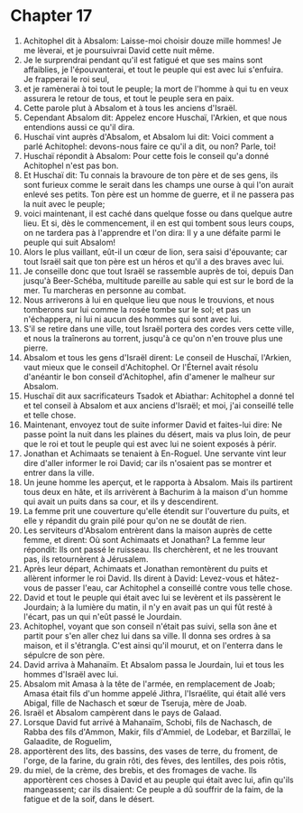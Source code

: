 # Chapter 17

1. Achitophel dit à Absalom: Laisse-moi choisir douze mille hommes! Je me lèverai, et je poursuivrai David cette nuit même.
2. Je le surprendrai pendant qu'il est fatigué et que ses mains sont affaiblies, je l'épouvanterai, et tout le peuple qui est avec lui s'enfuira. Je frapperai le roi seul,
3. et je ramènerai à toi tout le peuple; la mort de l'homme à qui tu en veux assurera le retour de tous, et tout le peuple sera en paix.
4. Cette parole plut à Absalom et à tous les anciens d'Israël.
5. Cependant Absalom dit: Appelez encore Huschaï, l'Arkien, et que nous entendions aussi ce qu'il dira.
6. Huschaï vint auprès d'Absalom, et Absalom lui dit: Voici comment a parlé Achitophel: devons-nous faire ce qu'il a dit, ou non? Parle, toi!
7. Huschaï répondit à Absalom: Pour cette fois le conseil qu'a donné Achitophel n'est pas bon.
8. Et Huschaï dit: Tu connais la bravoure de ton père et de ses gens, ils sont furieux comme le serait dans les champs une ourse à qui l'on aurait enlevé ses petits. Ton père est un homme de guerre, et il ne passera pas la nuit avec le peuple;
9. voici maintenant, il est caché dans quelque fosse ou dans quelque autre lieu. Et si, dès le commencement, il en est qui tombent sous leurs coups, on ne tardera pas à l'apprendre et l'on dira: Il y a une défaite parmi le peuple qui suit Absalom!
10. Alors le plus vaillant, eût-il un cœur de lion, sera saisi d'épouvante; car tout Israël sait que ton père est un héros et qu'il a des braves avec lui.
11. Je conseille donc que tout Israël se rassemble auprès de toi, depuis Dan jusqu'à Beer-Schéba, multitude pareille au sable qui est sur le bord de la mer. Tu marcheras en personne au combat.
12. Nous arriverons à lui en quelque lieu que nous le trouvions, et nous tomberons sur lui comme la rosée tombe sur le sol; et pas un n'échappera, ni lui ni aucun des hommes qui sont avec lui.
13. S'il se retire dans une ville, tout Israël portera des cordes vers cette ville, et nous la traînerons au torrent, jusqu'à ce qu'on n'en trouve plus une pierre.
14. Absalom et tous les gens d'Israël dirent: Le conseil de Huschaï, l'Arkien, vaut mieux que le conseil d'Achitophel. Or l'Éternel avait résolu d'anéantir le bon conseil d'Achitophel, afin d'amener le malheur sur Absalom.
15. Huschaï dit aux sacrificateurs Tsadok et Abiathar: Achitophel a donné tel et tel conseil à Absalom et aux anciens d'Israël; et moi, j'ai conseillé telle et telle chose.
16. Maintenant, envoyez tout de suite informer David et faites-lui dire: Ne passe point la nuit dans les plaines du désert, mais va plus loin, de peur que le roi et tout le peuple qui est avec lui ne soient exposés à périr.
17. Jonathan et Achimaats se tenaient à En-Roguel. Une servante vint leur dire d'aller informer le roi David; car ils n'osaient pas se montrer et entrer dans la ville.
18. Un jeune homme les aperçut, et le rapporta à Absalom. Mais ils partirent tous deux en hâte, et ils arrivèrent à Bachurim à la maison d'un homme qui avait un puits dans sa cour, et ils y descendirent.
19. La femme prit une couverture qu'elle étendit sur l'ouverture du puits, et elle y répandit du grain pilé pour qu'on ne se doutât de rien.
20. Les serviteurs d'Absalom entrèrent dans la maison auprès de cette femme, et dirent: Où sont Achimaats et Jonathan? La femme leur répondit: Ils ont passé le ruisseau. Ils cherchèrent, et ne les trouvant pas, ils retournèrent à Jérusalem.
21. Après leur départ, Achimaats et Jonathan remontèrent du puits et allèrent informer le roi David. Ils dirent à David: Levez-vous et hâtez-vous de passer l'eau, car Achitophel a conseillé contre vous telle chose.
22. David et tout le peuple qui était avec lui se levèrent et ils passèrent le Jourdain; à la lumière du matin, il n'y en avait pas un qui fût resté à l'écart, pas un qui n'eût passé le Jourdain.
23. Achitophel, voyant que son conseil n'était pas suivi, sella son âne et partit pour s'en aller chez lui dans sa ville. Il donna ses ordres à sa maison, et il s'étrangla. C'est ainsi qu'il mourut, et on l'enterra dans le sépulcre de son père.
24. David arriva à Mahanaïm. Et Absalom passa le Jourdain, lui et tous les hommes d'Israël avec lui.
25. Absalom mit Amasa à la tête de l'armée, en remplacement de Joab; Amasa était fils d'un homme appelé Jithra, l'Israélite, qui était allé vers Abigal, fille de Nachasch et sœur de Tseruja, mère de Joab.
26. Israël et Absalom campèrent dans le pays de Galaad.
27. Lorsque David fut arrivé à Mahanaïm, Schobi, fils de Nachasch, de Rabba des fils d'Ammon, Makir, fils d'Ammiel, de Lodebar, et Barzillaï, le Galaadite, de Roguelim,
28. apportèrent des lits, des bassins, des vases de terre, du froment, de l'orge, de la farine, du grain rôti, des fèves, des lentilles, des pois rôtis,
29. du miel, de la crème, des brebis, et des fromages de vache. Ils apportèrent ces choses à David et au peuple qui était avec lui, afin qu'ils mangeassent; car ils disaient: Ce peuple a dû souffrir de la faim, de la fatigue et de la soif, dans le désert.

